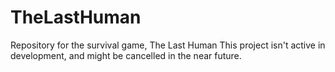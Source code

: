 # TheLastHuman
Repository for the survival game, The Last Human
This project isn't active in development, and might be cancelled in the near future.
